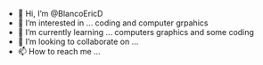 - 👋 Hi, I’m @BlancoEricD
- 👀 I’m interested in ... coding and computer grpahics
- 🌱 I’m currently learning ... computers graphics and some coding
- 💞️ I’m looking to collaborate on ...
- 📫 How to reach me ...

<!---
BlancoEricD/BlancoEricD is a ✨ special ✨ repository because its `README.md` (this file) appears on your GitHub profile.
You can click the Preview link to take a look at your changes.
--->

